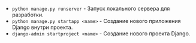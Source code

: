 *   `python manage.py runserver` - Запуск локального сервера для разработки.
*   `python manage.py startapp <name>` - Создание нового приложения Django внутри проекта.
*   `django-admin startproject <name>` - Создание нового проекта Django.